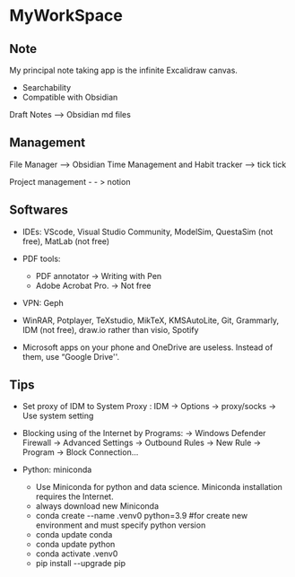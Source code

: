 # MyWorkSpace
## Note
My principal note taking app is the infinite Excalidraw canvas. 
- Searchability
- Compatible with Obsidian


Draft Notes --> Obsidian md files


## Management
File Manager --> Obsidian 
Time Management and Habit tracker --> tick tick

Project management - - > notion



## Softwares

- IDEs: VScode, Visual Studio Community, ModelSim, QuestaSim (not free), MatLab (not free) 

- PDF tools:
  - PDF annotator -> Writing with Pen
  - Adobe Acrobat Pro. -> Not free

- VPN: Geph

- WinRAR, Potplayer, TeXstudio, MikTeX, KMSAutoLite, Git, Grammarly, IDM (not free), draw.io rather than visio, Spotify



- Microsoft apps on your phone and OneDrive are useless. Instead of them, use “Google Drive''.

## Tips
- Set proxy of IDM to System Proxy :
	IDM -> Options -> proxy/socks -> Use system setting

- Blocking using of the Internet by Programs:
	-> Windows Defender Firewall
	-> Advanced Settings
	-> Outbound Rules 
	-> New Rule
	-> Program
	-> Block Connection...


- Python: miniconda
	- Use Miniconda for python and data science. Miniconda installation requires the Internet.
	- always download new Miniconda
	- conda create --name .venv0 python=3.9         #for create new environment and must specify python version
	- conda update conda
	- conda update python
	- conda activate .venv0
	- pip install --upgrade pip

